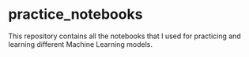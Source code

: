 # practice_notebooks
This repository contains all the notebooks that I used for practicing and learning different Machine Learning models.
